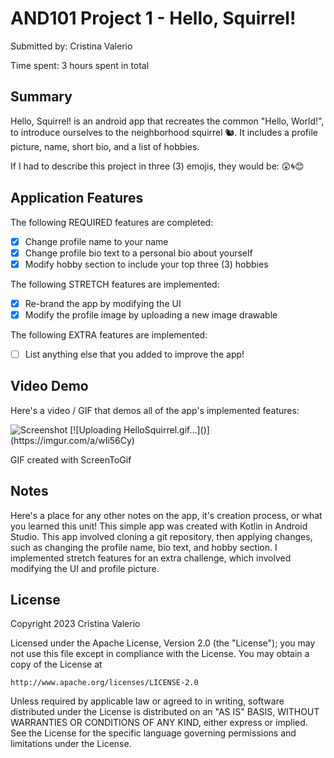 # AND101 Project 1 - Hello, Squirrel!

Submitted by: Cristina Valerio

Time spent: 3 hours spent in total

## Summary

Hello, Squirrel! is an android app that recreates the common "Hello, World!", to introduce ourselves to the neighborhood squirrel 🐿.  It includes a profile picture, name, short bio, and a list of hobbies.

If I had to describe this project in three (3) emojis, they would be: 😲🌀😊

## Application Features

The following REQUIRED features are completed:

- [x] Change profile name to your name
- [x] Change profile bio text to a personal bio about yourself
- [x] Modify hobby section to include your top three (3) hobbies

The following STRETCH features are implemented:

- [x] Re-brand the app by modifying the UI
- [x] Modify the profile image by uploading a new image drawable

The following EXTRA features are implemented:

- [ ] List anything else that you added to improve the app!

## Video Demo

Here's a video / GIF that demos all of the app's implemented features:

<img src='https://imgur.com/a/J7ezL7R' title='Hello, Squirrel - GIF Demo' width='' alt='Screenshot' />
[![Uploading HelloSquirrel.gif…]()](https://imgur.com/a/wIi56Cy)

GIF created with ScreenToGif

## Notes

Here's a place for any other notes on the app, it's creation process, or what you learned this unit!
This simple app was created with Kotlin in Android Studio. This app involved cloning a git repository, then applying changes, such as changing the profile name, bio text, and hobby section. I implemented stretch features for an extra challenge, which involved modifying the UI and profile picture. 

## License

Copyright 2023 Cristina Valerio

Licensed under the Apache License, Version 2.0 (the "License");
you may not use this file except in compliance with the License.
You may obtain a copy of the License at

    http://www.apache.org/licenses/LICENSE-2.0

Unless required by applicable law or agreed to in writing, software
distributed under the License is distributed on an "AS IS" BASIS,
WITHOUT WARRANTIES OR CONDITIONS OF ANY KIND, either express or implied.
See the License for the specific language governing permissions and
limitations under the License.
